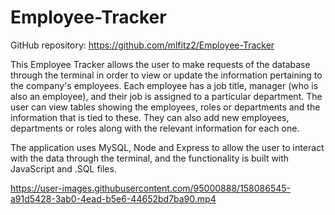 # Employee-Tracker

GitHub repository: https://github.com/mlfitz2/Employee-Tracker

This Employee Tracker allows the user to make requests of the database through the terminal in order to view or update the information pertaining to the company's employees. Each employee has a job title, manager (who is also an employee), and their job is assigned to a particular department. The user can view tables showing the employees, roles or departments and the information that is tied to these. They can also add new employees, departments or roles along with the relevant information for each one. 

The application uses MySQL, Node and Express to allow the user to interact with the data through the terminal, and the functionality is built with JavaScript and .SQL files. 



https://user-images.githubusercontent.com/95000888/158086545-a91d5428-3ab0-4ead-b5e6-44652bd7ba90.mp4

